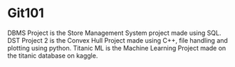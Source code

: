 # Git101
DBMS Project is the Store Management System project made using SQL. 
DST Project 2 is the Convex Hull Project made using C++, file handling and plotting using python. 
Titanic ML is the Machine Learning Project made on the titanic database on kaggle. 
